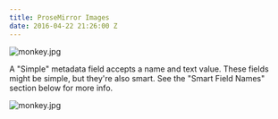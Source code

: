 ```yaml
---
title: ProseMirror Images
date: 2016-04-22 21:26:00 Z
---
```


![monkey.jpg](/uploads/monkey.jpg)

A "Simple" metadata field accepts a name and text value. These fields might be simple, but they're also smart. See the "Smart Field Names" section below for more info.

![monkey.jpg](/uploads/monkey.jpg)